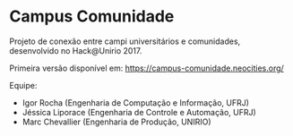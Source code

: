 # Campus Comunidade
Projeto de conexão entre campi universitários e comunidades, desenvolvido no Hack@Unirio 2017.

Primeira versão disponível em: https://campus-comunidade.neocities.org/

Equipe: 
  - Igor Rocha (Engenharia de Computação e Informação, UFRJ)
  - Jéssica Liporace (Engenharia de Controle e Automação, UFRJ)
  - Marc Chevallier (Engenharia de Produção, UNIRIO)

